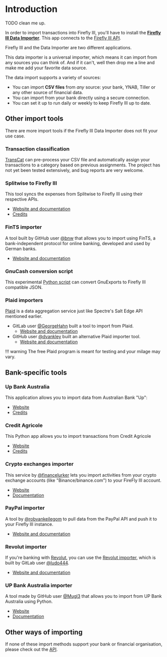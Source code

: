 # Introduction

TODO clean me up.

In order to import transactions into Firefly III, you'll have to install the **[Firefly III Data Importer](../../data-importer/index.md)**. This app connects to the [Firefly III API](https://api-docs.firefly-iii.org/).

Firefly III and the Data Importer are two different applications.

This data importer is a universal importer, which means it can import from any sources you can think of. And if it can't, well then drop me a line and make me add your favorite data source.

The data import supports a variety of sources:

- You can import **CSV files** from *any* source: your bank, YNAB, Tiller or any other source of financial data.
- You can import from your bank directly using a secure connection.
- You can set it up to run daily or weekly to keep Firefly III up to date.

## Other import tools

There are more import tools if the Firefly III Data Importer does not fit your use case.

### Transaction classification

[TransCat](https://github.com/Hapyr/trans-cat) can pre-process your CSV file and automatically assign your transactions to a category based on previous assignments. The project has not yet been tested extensively, and bug reports are very welcome.

### Splitwise to Firefly III

This tool syncs the expenses from Splitwise to Firefly III using their respective APIs.

- [Website and documentation](https://github.com/adyanth/splitwise-firefly-sync)
- [Credits](https://github.com/adyanth)

### FinTS importer

A tool built by GitHub user [@bnw](https://github.com/bnw) that allows you to import using FinTS, a bank-independent protocol for online banking, developed and used by German banks. 

- [Website and documentation](https://github.com/bnw/firefly-iii-fints-importer)

### GnuCash conversion script

This experimental [Python script](https://gist.github.com/adyanth/20c004869baf33458e416d4396ca40a8) can convert GnuExports to Firefly III compatible JSON.

### Plaid importers

[Plaid](https://plaid.com/) is a data aggregation service just like Spectre's Salt Edge API mentioned earlier.

- GitLab user [@GeorgeHahn](https://gitlab.com/GeorgeHahn) built a tool to import from Plaid.
  - [Website and documentation](https://gitlab.com/GeorgeHahn/firefly-plaid-connector)
- GitHub user [@dvankley](https://github.com/dvankley) built an alternative Plaid importer tool.
  - [Website and documentation](https://github.com/dvankley/firefly-plaid-connector-2)

!!! warning
    The free Plaid program is meant for testing and your milage may vary.

## Bank-specific tools

### Up Bank Australia

This application allows you to import data from Australian Bank "Up":

- [Website](https://github.com/MajorArkwolf/UpBankFFImporter)
- [Credits](https://github.com/MajorArkwolf)

### Credit Agricole

This Python app allows you to import transactions from Credit Agricole

- [Website](https://github.com/Royalphax/credit-agricole-importer)
- [Credits](https://github.com/Royalphax)

### Crypto exchanges importer

This service by [@financelurker](https://github.com/financelurker) lets you import activities from your crypto exchange accounts (like "Binance/binance.com") to your FireFly III account.

- [Website](https://github.com/financelurker/crypto-trades-firefly-iii)
- [Documentation](https://github.com/financelurker/crypto-trades-firefly-iii)

### PayPal importer

A tool by [@robvankeilegom](https://github.com/robvankeilegom) to pull data from the PayPal API and push it to your Firefly III instance.

- [Website and documentation](https://github.com/robvankeilegom/firefly-III-paypal-importer)

### Revolut importer

If you're banking with [Revolut](https://www.revolut.com/), you can use the [Revolut importer](https://gitlab.com/ludo444/fireflyrevoluttransactions), which is built by GitLab user [@ludo444](https://gitlab.com/ludo444).

- [Website and documentation](https://gitlab.com/ludo444/fireflyrevoluttransactions)

### UP Bank Australia importer

A tool made by GitHub user [@Mugl3](https://github.com/Mugl3) that allows you to import from UP Bank Australia using Python.

- [Website](https://github.com/Mugl3/UP_Firefly_API_Connector)
- [Documentation](https://blog.dupreez.id.au/2021/01/automatically-update-firefly-iii-with-up-banking-transactions/)

## Other ways of importing

If none of these import methods support your bank or financial organisation, please check out the [API](../api/index.md).
